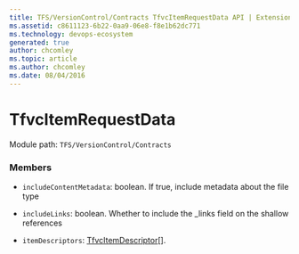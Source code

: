```yaml
---
title: TFS/VersionControl/Contracts TfvcItemRequestData API | Extensions for Azure DevOps Services
ms.assetid: c8611123-6b22-0aa9-06e8-f8e1b62dc771
ms.technology: devops-ecosystem
generated: true
author: chcomley
ms.topic: article
ms.author: chcomley
ms.date: 08/04/2016
---
```


# TfvcItemRequestData

Module path: `TFS/VersionControl/Contracts`

### Members

- `includeContentMetadata`: boolean. If true, include metadata about the file type

- `includeLinks`: boolean. Whether to include the \_links field on the shallow references

- `itemDescriptors`: [TfvcItemDescriptor](../../../TFS/VersionControl/Contracts/TfvcItemDescriptor.md)[].
